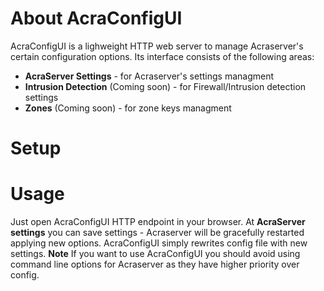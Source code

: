 # About AcraConfigUI
AcraConfigUI is a lighweight HTTP web server to manage Acraserver's certain configuration options.
 Its interface consists of the following areas:
 
* **AcraServer Settings** - for Acraserver's settings managment
* **Intrusion Detection** (Coming soon) - for Firewall/Intrusion detection settings
* **Zones** (Coming soon) - for zone keys managment

# Setup


# Usage
Just open AcraConfigUI HTTP endpoint in your browser.
At **AcraServer settings** you can save settings - Acraserver will be gracefully restarted applying new options. AcraConfigUI simply rewrites config file with new settings.
**Note** If you want to use AcraConfigUI you should avoid using command line options for Acraserver as they have higher priority over config. 
